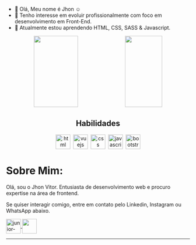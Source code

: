 - 👋 Olá, Meu nome é Jhon :relaxed:	
- :robot: Tenho interesse em evoluir profissionalmente com foco em desenvolvimento em Front-End.
- 🌱 Atualmente estou aprendendo HTML, CSS, SASS & Javascript. 


<div align="center" >  
  <img width="49%" height="195px" src="https://github-readme-stats.vercel.app/api?username=JhonVitorSS&show_icons=true&count_private=true&hide_border=true&title_color=e67993&icon_color=e67993&text_color=f0f6fc&bg_color=0d1117"/> 
  <img width="45%" height="195px" src="https://github-readme-stats.vercel.app/api/top-langs/?username=JhonVitorSS&layout=compact&hide_border=true&title_color=e67993&text_color=f0f6fc&bg_color=0d1117" />
</div>

<div align="center">
  <h2> Habilidades </h2>
<img src="https://cdn.jsdelivr.net/gh/devicons/devicon/icons/html5/html5-original.svg" alt="html" widtf="40" height="40" style="max-width:100%;margin: 0 2px;"></img>
<img src="https://upload.wikimedia.org/wikipedia/commons/thumb/9/96/Sass_Logo_Color.svg/512px-Sass_Logo_Color.svg.png" alt="vuejs" widtf="40" height="40" style="max-width:100%;margin: 0 2px;"/></img>
<img src="https://cdn.jsdelivr.net/gh/devicons/devicon/icons/css3/css3-original.svg" alt="css" widtf="40" height="40" style="max-width:100%;margin: 0 2px;"></img>
<img src="https://cdn.jsdelivr.net/gh/devicons/devicon/icons/javascript/javascript-original.svg" alt="javascript" widtf="40" height="40" style="max-width:100%;margin: 0 2px;"></img>
<img src="https://cdn.jsdelivr.net/gh/devicons/devicon/icons/bootstrap/bootstrap-plain-wordmark.svg" alt="bootstrap" widtf="40" height="40" style="max-width:100%;margin: 0 2px;"/></img>
</div>
  
  ##
 



# Sobre Mim:

Olá, sou o Jhon Vitor. Entusiasta de desenvolvimento web e procuro expertise na área de frontend.

Se quiser interagir comigo, entre em contato pelo Linkedin, Instagram ou WhatsApp abaixo.

<a href="https://www.linkedin.com/in/jhon-vitor-santos-sales-783530232/" target="_blank">
  <img align="center" alt="junior-linkedin" width="40" src="https://cdn-icons-png.flaticon.com/512/174/174857.png" style="max-width:100%;">
</a>
<a href="https://www.instagram.com/jhon_vitor_ss/" target="_blank">
  <img  align="center"  src="https://logodownload.org/wp-content/uploads/2017/04/instagram-logo.png" width='40' style="max-width:100%;"/>
</a>




<hr />









